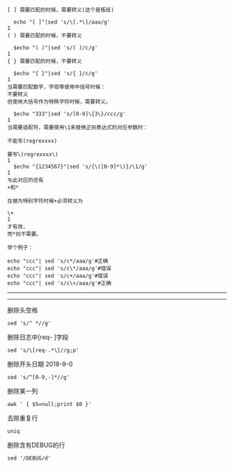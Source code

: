 ```
[ ] 需要匹配的时候，需要转义(这个是叛徒)

  echo "[ ]"|sed 's/\[.*\]/aaa/g'
1
( ) 需要匹配的时候，不要转义

  $echo "( )"|sed 's/( )/c/g'
1
{ } 需要匹配的时候，不要转义

  $echo "{ }"|sed 's/{ }/c/g'
1
当需要匹配数字，字母等使用中括号时候：
不要转义
但使用大括号作为特殊字符时候，需要转义。

  $echo "333"|sed 's/[0-9]\{3\}/ccc/g'
1
当需要适配符，需要使用\1来替换正则表达式的对应参数时：

不能写(regrexxxx)

要写\(regrexxxx\)
1
  $echo "{1234567}"|sed 's/{\([0-9]*\)}/\1/g'
1
与此对应的还有
+和*

在做为特别字符时候+必须转义为

\+
1
才有效，
而*则不需要。

举个例子：

echo "ccc"| sed 's/c*/aaa/g'#正确
echo "ccc"| sed 's/c\*/aaa/g'#错误
echo "ccc"| sed 's/c+/aaa/g'#错误
echo "ccc"| sed 's/c\+/aaa/g'#正确
```

***
***
删除头空格
```
sed 's/^ *//g'
```

删除日志中[req- ]字段

```
sed 's/\[req-.*\]//g;p'
```

删除开头日期 2018-9-0
```
sed 's/^[0-9,-]*//g'
```
删除某一列
```
awk ' { $5=null;print $0 }'
```

去除重复行
```
uniq
```

删除含有DEBUG的行
```
sed '/DEBUG/d'
```
